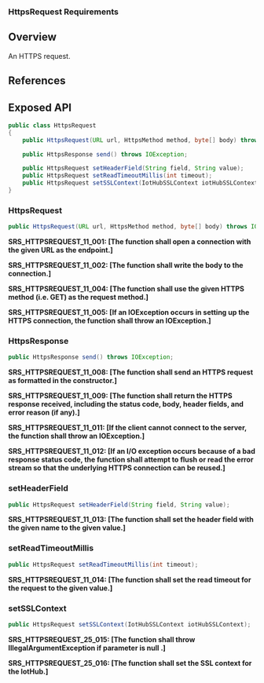 ### HttpsRequest Requirements

## Overview

An HTTPS request.

## References

## Exposed API

```java
public class HttpsRequest
{
    public HttpsRequest(URL url, HttpsMethod method, byte[] body) throws IOException;

    public HttpsResponse send() throws IOException;

    public HttpsRequest setHeaderField(String field, String value);
    public HttpsRequest setReadTimeoutMillis(int timeout);
    public HttpsRequest setSSLContext(IotHubSSLContext iotHubSSLContext);
}
```


### HttpsRequest

```java
public HttpsRequest(URL url, HttpsMethod method, byte[] body) throws IOException;
```

**SRS_HTTPSREQUEST_11_001: [**The function shall open a connection with the given URL as the endpoint.**]**

**SRS_HTTPSREQUEST_11_002: [**The function shall write the body to the connection.**]**

**SRS_HTTPSREQUEST_11_004: [**The function shall use the given HTTPS method (i.e. GET) as the request method.**]**

**SRS_HTTPSREQUEST_11_005: [**If an IOException occurs in setting up the HTTPS connection, the function shall throw an IOException.**]**


### HttpsResponse

```java
public HttpsResponse send() throws IOException;
```

**SRS_HTTPSREQUEST_11_008: [**The function shall send an HTTPS request as formatted in the constructor.**]**

**SRS_HTTPSREQUEST_11_009: [**The function shall return the HTTPS response received, including the status code, body, header fields, and error reason (if any).**]**

**SRS_HTTPSREQUEST_11_011: [**If the client cannot connect to the server, the function shall throw an IOException.**]**

**SRS_HTTPSREQUEST_11_012: [**If an I/O exception occurs because of a bad response status code, the function shall attempt to flush or read the error stream so that the underlying HTTPS connection can be reused.**]**


### setHeaderField

```java
public HttpsRequest setHeaderField(String field, String value);
```

**SRS_HTTPSREQUEST_11_013: [**The function shall set the header field with the given name to the given value.**]**


### setReadTimeoutMillis

```java
public HttpsRequest setReadTimeoutMillis(int timeout);
```

**SRS_HTTPSREQUEST_11_014: [**The function shall set the read timeout for the request to the given value.**]**


### setSSLContext

```java
public HttpsRequest setSSLContext(IotHubSSLContext iotHubSSLContext);
```

**SRS_HTTPSREQUEST_25_015: [**The function shall throw IllegalArgumentException if parameter is null .**]**

**SRS_HTTPSREQUEST_25_016: [**The function shall set the SSL context for the IotHub.**]**
